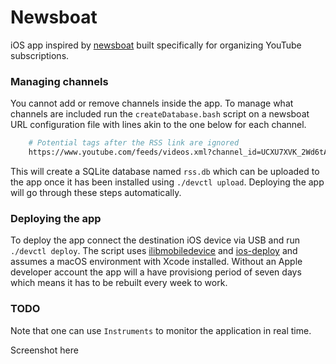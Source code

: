# Newsboat
iOS app inspired by [newsboat](https://github.com/newsboat/newsboat) built specifically for organizing YouTube subscriptions.

### Managing channels
You cannot add or remove channels inside the app. To manage what channels are included run the `createDatabase.bash` script on a newsboat URL configuration file with lines akin to the one below for each channel.

```bash
    # Potential tags after the RSS link are ignored
    https://www.youtube.com/feeds/videos.xml?channel_id=UCXU7XVK_2Wd6tAHYO8g9vAA  "~Preston Jacobs"
```

This will create a SQLite database named `rss.db` which can be uploaded to the app once it has been installed using `./devctl upload`. Deploying the app will go through these steps automatically.

### Deploying the app
To deploy the app connect the destination iOS device via USB and run `./devctl deploy`. The script uses [ilibmobiledevice](https://github.com/libimobiledevice/libimobiledevice) and [ios-deploy](https://github.com/ios-control/ios-deploy) and assumes a macOS environment with Xcode installed. Without an Apple developer account the app will a have provisiong period of seven days which means it has to be rebuilt every week to work.


### TODO
Note that one can use `Instruments` to monitor the application in real time.

Screenshot here
